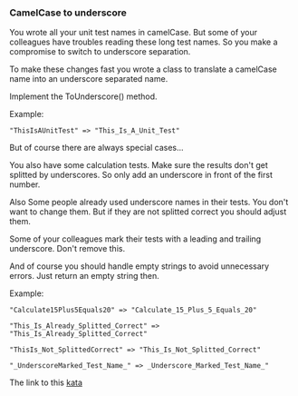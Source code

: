 ### CamelCase to underscore

You wrote all your unit test names in camelCase. But some of your colleagues have troubles reading these long test names. So you make a compromise to switch to underscore separation.

To make these changes fast you wrote a class to translate a camelCase name into an underscore separated name.

Implement the ToUnderscore() method.

Example:

`"ThisIsAUnitTest" => "This_Is_A_Unit_Test"`

But of course there are always special cases...

You also have some calculation tests. Make sure the results don't get splitted by underscores. So only add an underscore in front of the first number.

Also Some people already used underscore names in their tests. You don't want to change them. But if they are not splitted correct you should adjust them.

Some of your colleagues mark their tests with a leading and trailing underscore. Don't remove this.

And of course you should handle empty strings to avoid unnecessary errors. Just return an empty string then.

Example:

`"Calculate15Plus5Equals20" => "Calculate_15_Plus_5_Equals_20"`

`"This_Is_Already_Splitted_Correct" => "This_Is_Already_Splitted_Correct"`

`"ThisIs_Not_SplittedCorrect" => "This_Is_Not_Splitted_Correct"`

`"_UnderscoreMarked_Test_Name_" => _Underscore_Marked_Test_Name_"`

The link to this [kata](https://www.codewars.com/kata/camelcase-to-underscore/java)
